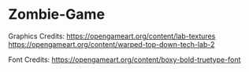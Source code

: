# Zombie-Game

Graphics Credits:
https://opengameart.org/content/lab-textures
https://opengameart.org/content/warped-top-down-tech-lab-2

Font Credits:
https://opengameart.org/content/boxy-bold-truetype-font